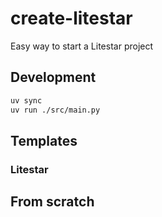 # create-litestar

Easy way to start a Litestar project

## Development

```bash
uv sync
uv run ./src/main.py
```

## Templates

### Litestar



## From scratch